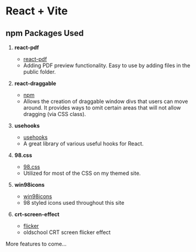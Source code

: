 # React + Vite

## npm Packages Used

1. **react-pdf**

   - [react-pdf](https://projects.wojtekmaj.pl/react-pdf/)
   - Adding PDF preview functionality. Easy to use by adding files in the public folder.

2. **react-draggable**

   - [npm](https://www.npmjs.com/package/react-draggable)
   - Allows the creation of draggable window divs that users can move around. It provides ways to omit certain areas that will not allow dragging (via CSS class).

3. **usehooks**

   - [usehooks](https://usehooks.com/)
   - A great library of various useful hooks for React.

4. **98.css**

   - [98.css](https://jdan.github.io/98.css/)
   - Utilized for most of the CSS on my themed site.

5. **win98icons**

   - [win98icons](https://win98icons.alexmeub.com/)
   - 98 styled icons used throughout this site

6. **crt-screen-effect**
   - [flicker](https://aleclownes.com/2017/02/01/crt-display.html)
   - oldschool CRT screen flicker effect

More features to come...
